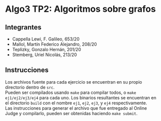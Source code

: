 # Algo3 TP2: Algoritmos sobre grafos

## Integrantes

- Cappella Lewi, F. Galileo, 653/20
- Mallol, Martín Federico Alejandro, 208/20
- Teplizky, Gonzalo Hernán, 201/20
- Stemberg, Uriel Nicolás, 213/20

## Instrucciones

Los archivos fuente para cada ejercicio se encuentran en su propio directorio dentro de `src`.  
Pueden ser compilados usando `make` para compilar todos, o `make ej1/ej2/ej3/ej4` para cada uno. Los binarios resultantes se encuentran en el directorio `build` con el nombre `ej1`, `ej2`, `ej3`, y `ej4` respectivamente.  
Las instrucciones para generar el archivo que fue entregado al Online Judge y compilarlo, pueden ser obtenidas haciendo `make submit`.  
